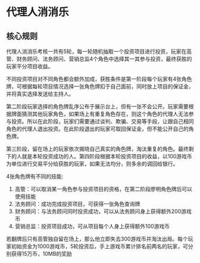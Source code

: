 # 代理人消消乐
## 核心规则
代理人消消乐考核一共有5轮，每一轮随机抽取一个投资项目进行投资，玩家在高管、财务顾问、法务顾问、营销总监4个角色中选择其一其参与投资，最终获胜的玩家平分项目收益。

不同投资项目对不同角色都会额外加成，获胜条件是第一阶段每个玩家有4张角色牌，可根据每轮项目情况选择一张角色牌扣于自己面前，同时放上项目的保证金，并将真实选择发送给主持人。

第二阶段玩家选择的角色牌乱序公布于展示台上，但有一张不会公开。玩家需要根据牌面猜测其他玩家角色，如果场上有重复角色存在，则这个角色的代理人无法参与投资。所以在此阶段，玩家们需要通过谈判、欺骗、交易等手段，让跟自己相同角色的代理人退出投资。在此阶段退出的玩家可取回保证金，但不能公开自己的角色牌。

第三阶段，留在场上的玩家依次揭晓自己真实的角色牌，淘汰重复的角色。最终剩下的人就是本轮投资成功的人。第四阶段根据本轮投资项目的收益，以100游戏币为单位进行交易平分给获胜的玩家，如果无法均分，则多余的调回给银行。

4张角色牌有不同的技能:
1. 高管：可以取消某一角色参与投资项目的资格，在第二阶段廖明角色牌后可以使用技能
2. 法务顾问：成功完成投资项目，可获得一张角色查询牌
3. 财务顾问：与法务顾问同时投资成功，可以从法务顾问身上获得额外200游戏币
4. 营销总监：投资项目成功，可从项目每个人身上获得额外100游戏币

若翻牌后只有高管独自留在场上，那么他立即失去300游戏币并淘汰出局。每个玩家初始资金为1000游戏币，5轮投资后，手上游戏币累计排名前两名的玩家，可分别获得15万币，10MB的奖励
